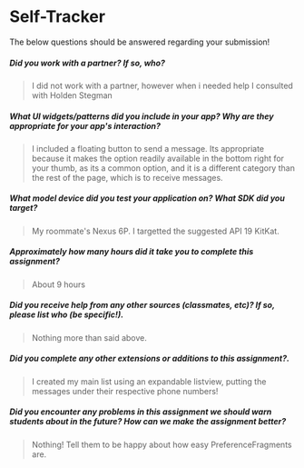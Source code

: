 # Self-Tracker

The below questions should be answered regarding your submission!

##### Did you work with a partner? If so, who? #####
> I did not work with a partner, however when i needed help I consulted with Holden Stegman

##### What UI widgets/patterns did you include in your app? Why are they appropriate for your app's interaction? #####
> I included a floating button to send a message. Its appropriate because it makes the option readily available in the bottom right for your thumb, as its a common option, and it is a different category than the rest of the page, which is to receive messages.

##### What model device did you test your application on? What SDK did you target? #####
> My roommate's Nexus 6P. I targetted the suggested API 19 KitKat.


##### Approximately how many hours did it take you to complete this assignment? #####
> About 9 hours


##### Did you receive help from any other sources (classmates, etc)? If so, please list who (be specific!). #####
> Nothing more than said above.


##### Did you complete any other extensions or additions to this assignment?. #####
> I created my main list using an expandable listview, putting the messages under their respective phone numbers!


##### Did you encounter any problems in this assignment we should warn students about in the future? How can we make the assignment better? #####
> Nothing! Tell them to be happy about how easy PreferenceFragments are. 
